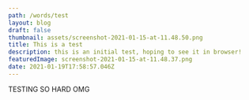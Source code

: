 ```yaml
---
path: /words/test
layout: blog
draft: false
thumbnail: assets/screenshot-2021-01-15-at-11.48.50.png
title: This is a test
description: this is an initial test, hoping to see it in browser!
featuredImage: screenshot-2021-01-15-at-11.48.37.png
date: 2021-01-19T17:58:57.046Z
---
```

TESTING SO HARD OMG

